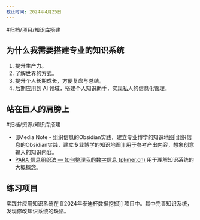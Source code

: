 ```yaml
---
截止时间: 2024年4月25日
---
```


#归档/项目/知识库搭建

## 为什么我需要搭建专业的知识系统

1. 提升生产力。
2. 了解世界的方式。
3. 提升个人长期成长，方便复盘与总结。
4. 后期应用到 AI 领域，搭建个人知识助手，实现私人的信息化管理。

## 站在巨人的肩膀上

#归档/资源/知识库搭建

- [[Media Note - 组织信息的Obsidian实践，建立专业博学的知识地图|组织信息的Obsidian实践，建立专业博学的知识地图]] 用于参考产出内容，想象创意输入的知识内容。
- [PARA 信息组织法 — 如何整理我的数字信息 (pkmer.cn)](https://pkmer.cn/Pkmer-Docs/02-%E7%9F%A5%E8%AF%86%E7%AE%A1%E7%90%86%E5%9F%BA%E7%A1%80/para%E4%BF%A1%E6%81%AF%E7%BB%84%E7%BB%87%E6%B3%95/para%E4%BF%A1%E6%81%AF%E7%BB%84%E7%BB%87%E6%B3%95-%E5%A6%82%E4%BD%95%E6%95%B4%E7%90%86%E6%88%91%E7%9A%84%E6%95%B0%E5%AD%97%E4%BF%A1%E6%81%AF/) 用于理解知识系统的大概概念。

## 练习项目

实践并应用知识系统在 [[2024年泰迪杯数据挖掘]] 项目中。其中完善知识系统，发现修改知识系统的缺陷。

